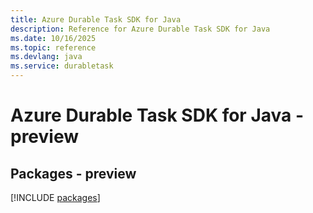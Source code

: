 ```yaml
---
title: Azure Durable Task SDK for Java
description: Reference for Azure Durable Task SDK for Java
ms.date: 10/16/2025
ms.topic: reference
ms.devlang: java
ms.service: durabletask
---
```

# Azure Durable Task SDK for Java - preview
## Packages - preview
[!INCLUDE [packages](durable-task-index.md)]